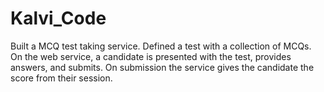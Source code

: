 # Kalvi_Code
Built a MCQ test taking service. Defined a test with a collection of MCQs. On the web service, a candidate is presented with the test, provides answers, and submits. On submission the service gives the candidate the score from their session.
